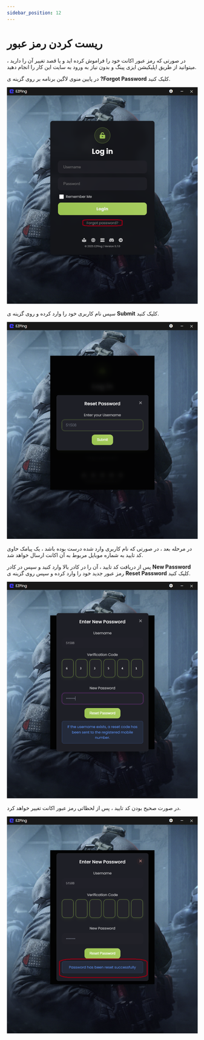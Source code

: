 ```yaml
---
sidebar_position: 12
---
```


# ریست کردن رمز عبور

در صورتی که رمز عبور اکانت خود را فراموش کرده اید و یا قصد تغییر آن را دارید ، میتوانید از طریق اپلیکیشن ایزی پینگ و بدون نیاز به ورود به سایت این کار را انجام دهید.

در پایین منوی لاگین برنامه بر روی گزینه ی **?Forgot Password** کلیک کنید.

![winver-run](./img/reset-pw-0.png)

سپس نام کاربری خود را وارد کرده و روی گزینه ی **Submit** کلیک کنید.

![winver-run](./img/reset-pw-1.png)


در مرحله بعد ، در صورتی که نام کاربری وارد شده درست بوده باشد ، یک پیامک حاوی کد تایید به شماره موبایل مربوط به آن اکانت ارسال خواهد شد.

پس از دریافت کد تایید ، آن را در کادر بالا وارد کنید و سپس در کادر **New Password** رمز عبور جدید خود را وارد کرده و سپس روی گزینه ی **Reset Password** کلیک کنید.

![winver-run](./img/reset-pw-2.png)

در صورت صحیح بودن کد تایید ، پس از لحظاتی رمز عبور اکانت تغییر خواهد کرد.

![winver-run](./img/reset-pw-3.png)
